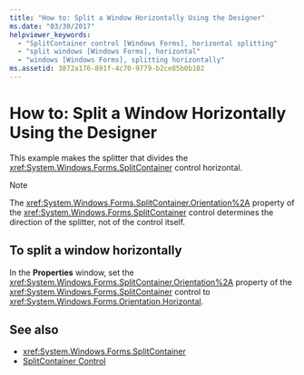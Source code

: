 ```yaml
---
title: "How to: Split a Window Horizontally Using the Designer"
ms.date: "03/30/2017"
helpviewer_keywords:
  - "SplitContainer control [Windows Forms], horizontal splitting"
  - "split windows [Windows Forms], horizontal"
  - "windows [Windows Forms], splitting horizontally"
ms.assetid: 3872a176-891f-4c70-9779-b2ce85b0b102
---
```

# How to: Split a Window Horizontally Using the Designer

This example makes the splitter that divides the <xref:System.Windows.Forms.SplitContainer> control horizontal.

> [!NOTE]
> The <xref:System.Windows.Forms.SplitContainer.Orientation%2A> property of the <xref:System.Windows.Forms.SplitContainer> control determines the direction of the splitter, not of the control itself.

## To split a window horizontally

In the **Properties** window, set the <xref:System.Windows.Forms.SplitContainer.Orientation%2A> property of the <xref:System.Windows.Forms.SplitContainer> control to <xref:System.Windows.Forms.Orientation.Horizontal>.

## See also

- <xref:System.Windows.Forms.SplitContainer>
- [SplitContainer Control](splitcontainer-control-windows-forms.md)
